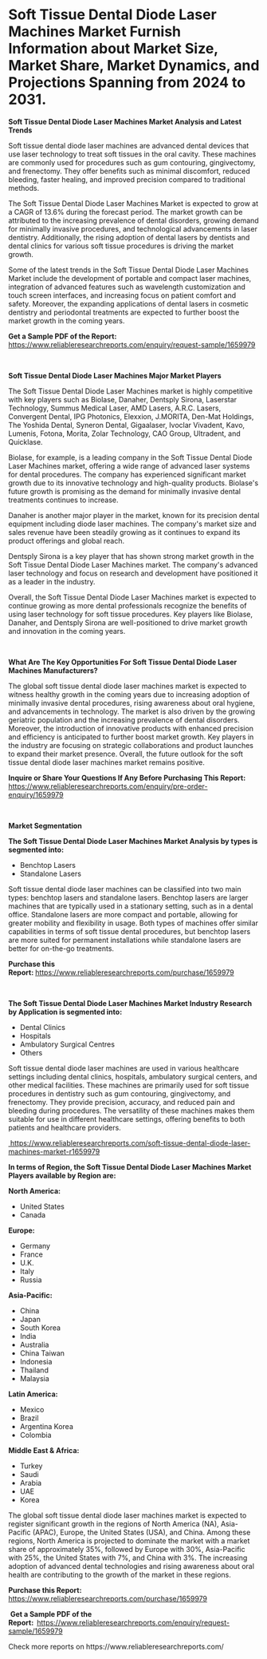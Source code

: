<p><h1>Soft Tissue Dental Diode Laser Machines Market Furnish Information about Market Size, Market Share, Market Dynamics, and Projections Spanning from 2024 to 2031.</h1></p><p><strong>Soft Tissue Dental Diode Laser Machines Market Analysis and Latest Trends</strong></p>
<p><p>Soft tissue dental diode laser machines are advanced dental devices that use laser technology to treat soft tissues in the oral cavity. These machines are commonly used for procedures such as gum contouring, gingivectomy, and frenectomy. They offer benefits such as minimal discomfort, reduced bleeding, faster healing, and improved precision compared to traditional methods.</p><p>The Soft Tissue Dental Diode Laser Machines Market is expected to grow at a CAGR of 13.6% during the forecast period. The market growth can be attributed to the increasing prevalence of dental disorders, growing demand for minimally invasive procedures, and technological advancements in laser dentistry. Additionally, the rising adoption of dental lasers by dentists and dental clinics for various soft tissue procedures is driving the market growth.</p><p>Some of the latest trends in the Soft Tissue Dental Diode Laser Machines Market include the development of portable and compact laser machines, integration of advanced features such as wavelength customization and touch screen interfaces, and increasing focus on patient comfort and safety. Moreover, the expanding applications of dental lasers in cosmetic dentistry and periodontal treatments are expected to further boost the market growth in the coming years.</p></p>
<p><strong>Get a Sample PDF of the Report:&nbsp;</strong> <a href="https://www.reliableresearchreports.com/enquiry/request-sample/1659979">https://www.reliableresearchreports.com/enquiry/request-sample/1659979</a></p>
<p>&nbsp;</p>
<p><strong>Soft Tissue Dental Diode Laser Machines Major Market Players</strong></p>
<p><p>The Soft Tissue Dental Diode Laser Machines market is highly competitive with key players such as Biolase, Danaher, Dentsply Sirona, Laserstar Technology, Summus Medical Laser, AMD Lasers, A.R.C. Lasers, Convergent Dental, IPG Photonics, Elexxion, J.MORITA, Den-Mat Holdings, The Yoshida Dental, Syneron Dental, Gigaalaser, Ivoclar Vivadent, Kavo, Lumenis, Fotona, Morita, Zolar Technology, CAO Group, Ultradent, and Quicklase.</p><p>Biolase, for example, is a leading company in the Soft Tissue Dental Diode Laser Machines market, offering a wide range of advanced laser systems for dental procedures. The company has experienced significant market growth due to its innovative technology and high-quality products. Biolase's future growth is promising as the demand for minimally invasive dental treatments continues to increase.</p><p>Danaher is another major player in the market, known for its precision dental equipment including diode laser machines. The company's market size and sales revenue have been steadily growing as it continues to expand its product offerings and global reach.</p><p>Dentsply Sirona is a key player that has shown strong market growth in the Soft Tissue Dental Diode Laser Machines market. The company's advanced laser technology and focus on research and development have positioned it as a leader in the industry.</p><p>Overall, the Soft Tissue Dental Diode Laser Machines market is expected to continue growing as more dental professionals recognize the benefits of using laser technology for soft tissue procedures. Key players like Biolase, Danaher, and Dentsply Sirona are well-positioned to drive market growth and innovation in the coming years.</p></p>
<p>&nbsp;</p>
<p><strong>What Are The Key Opportunities For Soft Tissue Dental Diode Laser Machines Manufacturers?</strong></p>
<p><p>The global soft tissue dental diode laser machines market is expected to witness healthy growth in the coming years due to increasing adoption of minimally invasive dental procedures, rising awareness about oral hygiene, and advancements in technology. The market is also driven by the growing geriatric population and the increasing prevalence of dental disorders. Moreover, the introduction of innovative products with enhanced precision and efficiency is anticipated to further boost market growth. Key players in the industry are focusing on strategic collaborations and product launches to expand their market presence. Overall, the future outlook for the soft tissue dental diode laser machines market remains positive.</p></p>
<p><strong>Inquire or Share Your Questions If Any Before Purchasing This Report:</strong> <a href="https://www.reliableresearchreports.com/enquiry/pre-order-enquiry/1659979">https://www.reliableresearchreports.com/enquiry/pre-order-enquiry/1659979</a></p>
<p>&nbsp;</p>
<p><strong>Market Segmentation</strong></p>
<p><strong>The Soft Tissue Dental Diode Laser Machines Market Analysis by types is segmented into:</strong></p>
<p><ul><li>Benchtop Lasers</li><li>Standalone Lasers</li></ul></p>
<p><p>Soft tissue dental diode laser machines can be classified into two main types: benchtop lasers and standalone lasers. Benchtop lasers are larger machines that are typically used in a stationary setting, such as in a dental office. Standalone lasers are more compact and portable, allowing for greater mobility and flexibility in usage. Both types of machines offer similar capabilities in terms of soft tissue dental procedures, but benchtop lasers are more suited for permanent installations while standalone lasers are better for on-the-go treatments.</p></p>
<p><strong>Purchase this Report:&nbsp;</strong><a href="https://www.reliableresearchreports.com/purchase/1659979">https://www.reliableresearchreports.com/purchase/1659979</a></p>
<p>&nbsp;</p>
<p><strong>The Soft Tissue Dental Diode Laser Machines Market Industry Research by Application is segmented into:</strong></p>
<p><ul><li>Dental Clinics</li><li>Hospitals</li><li>Ambulatory Surgical Centres</li><li>Others</li></ul></p>
<p><p>Soft tissue dental diode laser machines are used in various healthcare settings including dental clinics, hospitals, ambulatory surgical centers, and other medical facilities. These machines are primarily used for soft tissue procedures in dentistry such as gum contouring, gingivectomy, and frenectomy. They provide precision, accuracy, and reduced pain and bleeding during procedures. The versatility of these machines makes them suitable for use in different healthcare settings, offering benefits to both patients and healthcare providers.</p></p>
<p><a href="https://www.reliableresearchreports.com/soft-tissue-dental-diode-laser-machines-market-r1659979">&nbsp;https://www.reliableresearchreports.com/soft-tissue-dental-diode-laser-machines-market-r1659979</a></p>
<p><strong>In terms of Region, the Soft Tissue Dental Diode Laser Machines Market Players available by Region are:</strong></p>
<p>
    <p> <strong> North America: </strong>
        <ul>
            <li>United States</li>
            <li>Canada</li>
        </ul>
        </p> 
    <p> <strong> Europe: </strong>
        <ul>
            <li>Germany</li>
            <li>France</li>
            <li>U.K.</li>
            <li>Italy</li>
            <li>Russia</li>
        </ul>
        </p> 
    <p> <strong> Asia-Pacific: </strong>
        <ul>
            <li>China</li>
            <li>Japan</li>
            <li>South Korea</li>
            <li>India</li>
            <li>Australia</li>
            <li>China Taiwan</li>
            <li>Indonesia</li>
            <li>Thailand</li>
            <li>Malaysia</li>
        </ul>
        </p> 
    <p> <strong> Latin America: </strong>
        <ul>
            <li>Mexico</li>
            <li>Brazil</li>
            <li>Argentina Korea</li>
            <li>Colombia</li>
        </ul>
        </p> 
    <p> <strong> Middle East & Africa: </strong>
        <ul>
            <li>Turkey</li>
            <li>Saudi</li>
            <li>Arabia</li>
            <li>UAE</li>
            <li>Korea</li>
        </ul>
    </p>
    </p>
<p><p>The global soft tissue dental diode laser machines market is expected to register significant growth in the regions of North America (NA), Asia-Pacific (APAC), Europe, the United States (USA), and China. Among these regions, North America is projected to dominate the market with a market share of approximately 35%, followed by Europe with 30%, Asia-Pacific with 25%, the United States with 7%, and China with 3%. The increasing adoption of advanced dental technologies and rising awareness about oral health are contributing to the growth of the market in these regions.</p></p>
<p><strong>Purchase this Report: </strong><a href="https://www.reliableresearchreports.com/purchase/1659979">https://www.reliableresearchreports.com/purchase/1659979</a></p>
<p>&nbsp;<strong>Get a Sample PDF of the Report:&nbsp;&nbsp;</strong><a href="https://www.reliableresearchreports.com/enquiry/request-sample/1659979">https://www.reliableresearchreports.com/enquiry/request-sample/1659979</a></p>
<p><strong></strong></p>
<p>Check more reports on https://www.reliableresearchreports.com/</p>